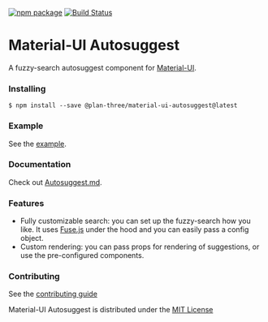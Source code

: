 [![npm package](https://img.shields.io/npm/v/@plan-three/material-ui-autosuggest.svg)](https://www.npmjs.org/package/@plan-three/material-ui-autosuggest)
[![Build Status](https://travis-ci.org/plan-three/material-ui-autosuggest.svg?branch=master)](https://travis-ci.org/plan-three/material-ui-autosuggest)

# Material-UI Autosuggest

A fuzzy-search autosuggest component for [Material-UI](https://material-ui-next.com).

### Installing
`$ npm install --save @plan-three/material-ui-autosuggest@latest`

### Example
See the [example](https://plan-three.github.io/material-ui-autosuggest).

### Documentation
Check out [Autosuggest.md](docs/Autosuggest.md).

### Features
* Fully customizable search: you can set up the fuzzy-search how you like. It uses [Fuse.js](http://fusejs.io/) under the hood and you can easily pass a config object.
* Custom rendering: you can pass props for rendering of suggestions, or use the pre-configured components.

### Contributing
See the [contributing guide](CONTRIBUTING.md)

Material-UI Autosuggest is distributed under the [MIT License](LICENSE)
